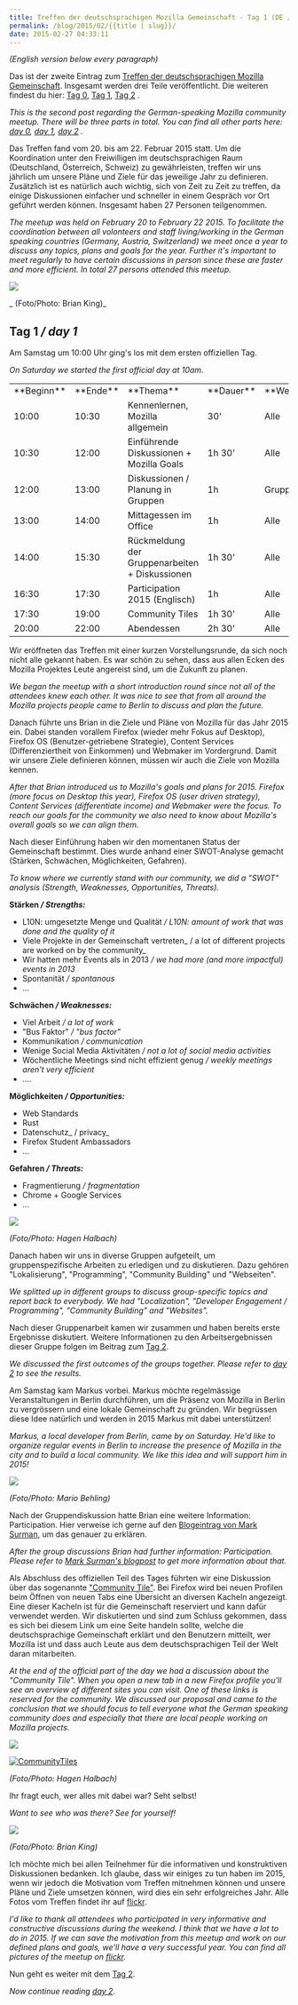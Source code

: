 ```yaml
---
title: Treffen der deutschsprachigen Mozilla Gemeinschaft - Tag 1 (DE / EN)
permalink: /blog/2015/02/{{title | slug}}/
date: 2015-02-27 04:33:11
---
```


_(English version below every paragraph)_

Das ist der zweite Eintrag zum [Treffen der deutschsprachigen Mozilla Gemeinschaft](https://wiki.mozilla.org/De:Meeting:2015). Insgesamt werden drei Teile veröffentlicht. Die weiteren findest du hier: [Tag 0](http://michaelkohler.info/2015/mozilla-german-speaking-community-meetup-2015-day0), [Tag 1](http://michaelkohler.info/2015/mozilla-german-speaking-community-meetup-2015-day1), [Tag 2](http://michaelkohler.info/2015/mozilla-german-speaking-community-meetup-2015-day2) .

<!-- excerpt -->

_This is the second post regarding the German-speaking Mozilla community meetup. There will be three parts in total. You can find all other parts here: [day 0](http://michaelkohler.info/2015/mozilla-german-speaking-community-meetup-2015-day0), [day 1](http://michaelkohler.info/2015/mozilla-german-speaking-community-meetup-2015-day1), [day 2](http://michaelkohler.info/2015/mozilla-german-speaking-community-meetup-2015-day2) ._

Das Treffen fand vom 20\. bis am 22\. Februar 2015 statt. Um die Koordination unter den Freiwilligen im deutschsprachigen Raum (Deutschland, Österreich, Schweiz) zu gewährleisten, treffen wir uns jährlich um unsere Pläne und Ziele für das jeweilige Jahr zu definieren. Zusätzlich ist es natürlich auch wichtig, sich von Zeit zu Zeit zu treffen, da einige Diskussionen einfacher und schneller in einem Gespräch vor Ort geführt werden können. Insgesamt haben 27 Personen teilgenommen.

_The meetup was held on February 20 to February 22 2015\. To facilitate the coordination between all volonteers and staff living/working in the German speaking countries (Germany, Austria, Switzerland) we meet once a year to discuss any topics, plans and goals for the year. Further it's important to meet regularly to have certain discussions in person since these are faster and more efficient. In total 27 persons attended this meetup._

![](https://c4.staticflickr.com/8/7413/15980191113_e450885b65_k.jpg)

_ (Foto/Photo: Brian King)_

## Tag 1 _/ day 1_

Am Samstag um 10:00 Uhr ging's los mit dem ersten offiziellen Tag.

_On Saturday we started the first official day at 10am._

<table cellpadding="2">
<tbody>
<tr>
<td>**Beginn**</td>
<td>**Ende**</td>
<td>**Thema**</td>
<td>**Dauer**</td>
<td>**Wer**</td>
</tr>
<tr>
<td>10:00</td>
<td>10:30</td>
<td>Kennenlernen, Mozilla allgemein</td>
<td>30'</td>
<td>Alle</td>
</tr>
<tr>
<td>10:30</td>
<td>12:00</td>
<td>Einführende Diskussionen + Mozilla Goals</td>
<td>1h 30'</td>
<td>Alle</td>
</tr>
<tr>
<td>12:00</td>
<td>13:00</td>
<td>Diskussionen / Planung in Gruppen</td>
<td>1h</td>
<td>Gruppen</td>
</tr>
<tr>
<td>13:00</td>
<td>14:00</td>
<td>Mittagessen im Office</td>
<td>1h</td>
<td>Alle</td>
</tr>
<tr>
<td>14:00</td>
<td>15:30</td>
<td>Rückmeldung der Gruppenarbeiten + Diskussionen</td>
<td>1h 30'</td>
<td>Alle</td>
</tr>
<tr>
<td>16:30</td>
<td>17:30</td>
<td>Participation 2015 (Englisch)</td>
<td>1h</td>
<td>Alle</td>
</tr>
<tr>
<td>17:30</td>
<td>19:00</td>
<td>Community Tiles</td>
<td>1h 30'</td>
<td>Alle</td>
</tr>
<tr>
<td>20:00</td>
<td>22:00</td>
<td>Abendessen</td>
<td>2h 30'</td>
<td>Alle</td>
</tr>
</tbody>
</table>

Wir eröffneten das Treffen mit einer kurzen Vorstellungsrunde, da sich noch nicht alle gekannt haben. Es war schön zu sehen, dass aus allen Ecken des Mozilla Projektes Leute angereist sind, um die Zukunft zu planen.

_We began the meetup with a short introduction round since not all of the attendees knew each other. It was nice to see that from all around the Mozilla projects people came to Berlin to discuss and plan the future._

Danach führte uns Brian in die Ziele und Pläne von Mozilla für das Jahr 2015 ein. Dabei standen vorallem Firefox (wieder mehr Fokus auf Desktop), Firefox OS (Benutzer-getriebene Strategie), Content Services (Differenziertheit von Einkommen) und Webmaker im Vordergrund. Damit wir unsere Ziele definieren können, müssen wir auch die Ziele von Mozilla kennen.

_After that Brian introduced us to Mozilla's goals and plans for 2015\. Firefox (more focus on Desktop this year), Firefox OS (user driven strategy), Content Services (differentiate income) and Webmaker were the focus. To reach our goals for the community we also need to know about Mozilla's overall goals so we can align them._

Nach dieser Einführung haben wir den momentanen Status der Gemeinschaft bestimmt. Dies wurde anhand einer SWOT-Analyse gemacht (Stärken, Schwächen, Möglichkeiten, Gefahren).

_To know where we currently stand with our community, we did a "SWOT" analysis (Strength, Weaknesses, Opportunities, Threats)._

**Stärken _/ Strengths:_**

*   L10N: umgesetzte Menge und Qualität _/ L10N: amount of work that was done and the quality of it_
*   Viele Projekte in der Gemeinschaft vertreten_ / a lot of different projects are worked on by the community_
*   Wir hatten mehr Events als in 2013 _/ we had more (and more impactful) events in 2013_
*   Spontanität _/ spontanous_
*   ...

**Schwächen _/ Weaknesses:_**

*   Viel Arbeit _/ a lot of work_
*   "Bus Faktor" _/ "bus factor"_
*   Kommunikation _/ communication_
*   Wenige Social Media Aktivitäten _/ not a lot of social media activities_
*   Wöchentliche Meetings sind nicht effizient genug _/ weekly meetings aren't very efficient_
*   ....

**Möglichkeiten _/ Opportunities:_**

*   Web Standards
*   Rust
*   Datenschutz_ / privacy_
*   Firefox Student Ambassadors
*   ...

**Gefahren _/ Threats:_**

*   Fragmentierung _/ fragmentation_
*   Chrome + Google Services
*   ...

![](https://c1.staticflickr.com/9/8672/15990641624_2dd6ac191e_b.jpg)

_(Foto/Photo: Hagen Halbach)_

Danach haben wir uns in diverse Gruppen aufgeteilt, um gruppenspezifische Arbeiten zu erledigen und zu diskutieren. Dazu gehören "Lokalisierung", "Programming", "Community Building" und "Webseiten".

_We splitted up in different groups to discuss group-specific topics and report back to everybody. We had "Localization", "Developer Engagement / Programming", "Community Building" and "Websites"._

Nach dieser Gruppenarbeit kamen wir zusammen und haben bereits erste Ergebnisse diskutiert. Weitere Informationen zu den Arbeitsergebnissen dieser Gruppe folgen im Beitrag zum [Tag 2](michaelkohler.info/2015/mozilla-german-speaking-community-meetup-2015-day2).

_We discussed the first outcomes of the groups together. Please refer to [day 2](michaelkohler.info/2015/mozilla-german-speaking-community-meetup-2015-day2) to see the results._

Am Samstag kam Markus vorbei. Markus möchte regelmässige Veranstaltungen in Berlin durchführen, um die Präsenz von Mozilla in Berlin zu vergrössern und eine lokale Gemeinschaft zu gründen. Wir begrüssen diese Idee natürlich und werden in 2015 Markus mit dabei unterstützen!

_Markus, a local developer from Berlin, came by on Saturday. He'd like to organize regular events in Berlin to increase the presence of Mozilla in the city and to build a local community. We like this idea and will support him in 2015!_

![](https://c1.staticflickr.com/9/8657/16423487858_67a6158668_h.jpg)

_(Foto/Photo: Mario Behling)_

Nach der Gruppendiskussion hatte Brian eine weitere Information: Participation. Hier verweise ich gerne auf den [Blogeintrag von Mark Surman](https://commonspace.wordpress.com/2015/01/09/what-is-radical-participation/), um das genauer zu erklären.

_After the group discussions Brian had further information: Participation. Please refer to [Mark Surman's blogpost](https://commonspace.wordpress.com/2015/01/09/what-is-radical-participation/) to get more information about that._

Als Abschluss des offiziellen Teil des Tages führten wir eine Diskussion über das sogenannte ["Community Tile"](https://wiki.mozilla.org/De:CommunityTile). Bei Firefox wird bei neuen Profilen beim Öffnen von neuen Tabs eine Übersicht an diversen Kacheln angezeigt. Eine dieser Kacheln ist für die Gemeinschaft reserviert und kann dafür verwendet werden. Wir diskutierten und sind zum Schluss gekommen, dass es sich bei diesem Link um eine Seite handeln sollte, welche die deutschsprachige Gemeinschaft erklärt und den Benutzern mitteilt, wer Mozilla ist und dass auch Leute aus dem deutschsprachigen Teil der Welt daran mitarbeiten.

_At the end of the official part of the day we had a discussion about the "Community Tile". When you open a new tab in a new Firefox profile you'll see an overview of different sites you can visit. One of these links is reserved for the community. We discussed our proposal and came to the conclusion that we should focus to tell everyone what the German speaking community does and especially that there are local people working on Mozilla projects._

![](https://c1.staticflickr.com/9/8656/16425623968_3a05a0f90d_b.jpg)

[![CommunityTiles](/images/2015/02/CommunityTiles-1024x636.jpg)](/images/2015/02/CommunityTiles.jpg)

_(Foto/Photo: Hagen Halbach)_

Ihr fragt euch, wer alles mit dabei war? Seht selbst!

_Want to see who was there? See for yourself!_

![](https://c1.staticflickr.com/9/8628/15990683374_64c5746a87_b.jpg)

_(Foto/Photo: Brian King)_

Ich möchte mich bei allen Teilnehmer für die informativen und konstruktiven Diskussionen bedanken. Ich glaube, dass wir einiges zu tun haben im 2015, wenn wir jedoch die Motivation vom Treffen mitnehmen können und unsere Pläne und Ziele umsetzen können, wird dies ein sehr erfolgreiches Jahr. Alle Fotos vom Treffen findet ihr auf [flickr](https://wiki.mozilla.org/De:Meeting:2015#Fotos).

_I'd like to thank all attendees who participated in very informative and constructive discussions during the weekend. I think that we have a lot to do in 2015\. If we can save the motivation from this meetup and work on our defined plans and goals, we'll have a very successful year. You can find all pictures of the meetup on [flickr](https://wiki.mozilla.org/De:Meeting:2015#Fotos)._

Nun geht es weiter mit dem [Tag 2](michaelkohler.info/2015/mozilla-german-speaking-community-meetup-2015-day2).

_Now continue reading [day 2](michaelkohler.info/2015/mozilla-german-speaking-community-meetup-2015-day2)._
